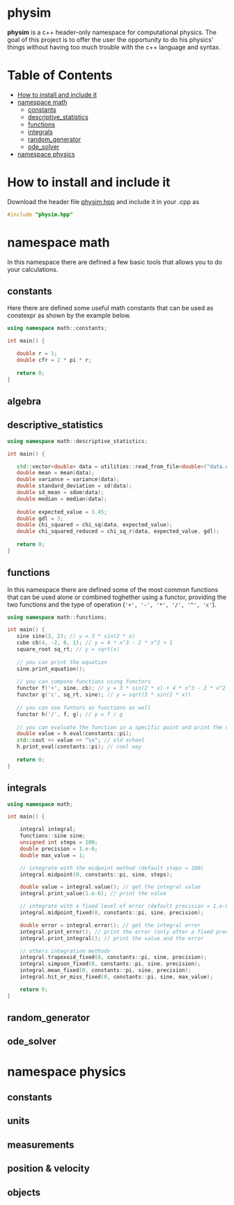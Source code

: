 # physim
**physim** is a c++ header-only namespace for computational physics.
The goal of this project is to offer the user the opportunity to do his physics' things without having too much trouble with the c++ language and syntax. 


# Table of Contents
* [How to install and include it](#how_to_install_and_include_it)
* [namespace math](#namespace-math)
  * [constants](#constants)
  * [descriptive_statistics](#descriptive_statistics)
  * [functions](#functions)
  * [integrals](#integrals)
  * [random_generator](#random_generator)
  * [ode_solver](#ode_solver)
* [namespace physics](#namespace-physics)


# How to install and include it
Download the header file [physim.hpp](https://github.com/lorenzoliuzzo/physim/blob/e0432f73e1ba4ade984c00e8e4b08537f8b42e27/physim.hpp) and include it in your .cpp as 
``` c++
#include "physim.hpp"
```


# namespace math
In this namespace there are defined a few basic tools that allows you to do your calculations. 

## constants
Here there are defined some useful math constants that can be used as constexpr as shown by the example below. 
``` c++
using namespace math::constants; 

int main() {

   double r = 1; 
   double cfr = 2 * pi * r; 
   
   return 0;
}
```

## algebra

## descriptive_statistics
``` c++
using namespace math::descriptive_statistics; 

int main() {

   std::vector<double> data = utilities::read_from_file<double>("data.dat"); 
   double mean = mean(data); 
   double variance = variance(data); 
   double standard_deviation = sd(data); 
   double sd_mean = sdom(data); 
   double median = median(data);
   
   double expected_value = 3.45; 
   double gdl = 3; 
   double chi_squared = chi_sq(data, expected_value);
   double chi_squared_reduced = chi_sq_r(data, expected_value, gdl);
   
   return 0; 
}
```

## functions
In this namespace there are defined some of the most common functions that can be used alone or combined toghether using a functor, providing the two functions and the type of operation (```'+', '-', '*', '/', '^', 'c'```). 
``` c++
using namespace math::functions; 

int main() {
   sine sine(3, 2); // y = 3 * sin(2 * x)
   cube cb(4, -2, 0, 1); // y = 4 * x^3 - 2 * x^2 + 1
   square_root sq_rt; // y = sqrt(x)
   
   // you can print the equation
   sine.print_equation(); 
   
   // you can compone functions using functors
   functor f('+', sine, cb); // y = 3 * sin(2 * x) + 4 * x^3 - 2 * x^2 + 1
   functor g('c', sq_rt, sine); // y = sqrt(3 * sin(2 * x))
   
   // you can use funtors as functions as well
   functor h('/', f, g); // y = f / g
   
   // you can evaluate the function in a specific point and print the value
   double value = h.eval(constants::pi); 
   std::cout << value << "\n"; // old school
   h.print_eval(constants::pi); // cool way
   
   return 0; 
}
```

## integrals
``` c++
using namespace math; 

int main() {

    integral integral; 
    functions::sine sine; 
    unsigned int steps = 100; 
    double precision = 1.e-6;
    double max_value = 1; 

    // integrate with the midpoint method (default steps = 100) 
    integral.midpoint(0, constants::pi, sine, steps); 

    double value = integral.value(); // get the integral value
    integral.print_value(1.e-6); // print the value

    // integrate with a fixed level of error (default precision = 1.e-6)
    integral.midpoint_fixed(0, constants::pi, sine, precision);

    double error = integral.error(); // get the integral error
    integral.print_error(); // print the error (only after a fixed precision method)
    integral.print_integral(); // print the value and the error

    // others integration methods 
    integral.trapexoid_fixed(0, constants::pi, sine, precision);
    integral.simpson_fixed(0, constants::pi, sine, precision);
    integral.mean_fixed(0, constants::pi, sine, precision); 
    integral.hit_or_miss_fixed(0, constants::pi, sine, max_value); 

    return 0; 
}
```

## random_generator

## ode_solver

# namespace physics

## constants

## units

## measurements

## position & velocity

## objects

